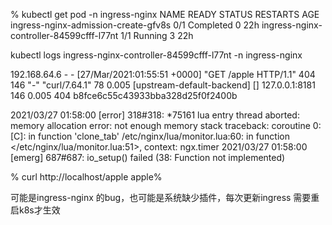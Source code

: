 % kubectl get pod -n ingress-nginx
NAME                                       READY   STATUS      RESTARTS   AGE
ingress-nginx-admission-create-gfv8s       0/1     Completed   0          22h
ingress-nginx-controller-84599cfff-l77nt   1/1     Running     3          22h


 kubectl logs ingress-nginx-controller-84599cfff-l77nt -n ingress-nginx

 192.168.64.6 - - [27/Mar/2021:01:55:51 +0000] "GET /apple HTTP/1.1" 404 146 "-" "curl/7.64.1" 78 0.005 [upstream-default-backend] [] 127.0.0.1:8181 146 0.005 404 b8fce6c55c43933bba328d25f0f2400b


 2021/03/27 01:58:00 [error] 318#318: *75161 lua entry thread aborted: memory allocation error: not enough memory
stack traceback:
coroutine 0:
	[C]: in function 'clone_tab'
	/etc/nginx/lua/monitor.lua:60: in function </etc/nginx/lua/monitor.lua:51>, context: ngx.timer
2021/03/27 01:58:00 [emerg] 687#687: io_setup() failed (38: Function not implemented)

% curl http://localhost/apple
apple%

可能是ingress-nginx 的bug，也可能是系统缺少插件，每次更新ingress 需要重启k8s才生效